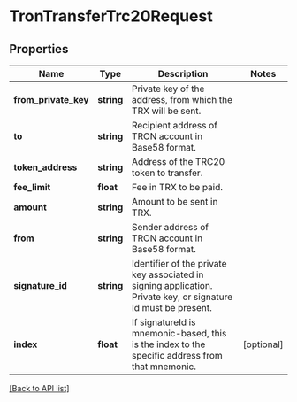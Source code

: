 # TronTransferTrc20Request

## Properties

Name | Type | Description | Notes
------------ | ------------- | ------------- | -------------
**from_private_key** | **string** | Private key of the address, from which the TRX will be sent. |
**to** | **string** | Recipient address of TRON account in Base58 format. |
**token_address** | **string** | Address of the TRC20 token to transfer. |
**fee_limit** | **float** | Fee in TRX to be paid. |
**amount** | **string** | Amount to be sent in TRX. |
**from** | **string** | Sender address of TRON account in Base58 format. |
**signature_id** | **string** | Identifier of the private key associated in signing application. Private key, or signature Id must be present. |
**index** | **float** | If signatureId is mnemonic-based, this is the index to the specific address from that mnemonic. | [optional]

[[Back to API list]](../../README.md#api-endpoints)
